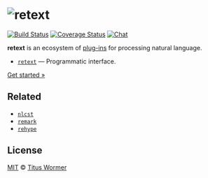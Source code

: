 # ![retext][logo]

[![Build Status][build-badge]][build-status]
[![Coverage Status][coverage-badge]][coverage-status]
[![Chat][chat-badge]][chat]

**retext** is an ecosystem of [plug-ins][plugins] for processing
natural language.

*   [`retext`][api] — Programmatic interface.

[Get started »][getting-started]

## Related

*   [`nlcst`](https://github.com/wooorm/nlcst)
*   [`remark`](https://github.com/wooorm/remark)
*   [`rehype`](https://github.com/wooorm/rehype)

## License

[MIT](LICENSE) © [Titus Wormer](http://wooorm.com)

<!-- Definitions -->

[logo]: https://cdn.rawgit.com/wooorm/retext/9845a25/logo.svg?

[build-badge]: https://img.shields.io/travis/wooorm/retext.svg

[build-status]: https://travis-ci.org/wooorm/retext

[coverage-badge]: https://img.shields.io/codecov/c/github/wooorm/retext.svg

[coverage-status]: https://codecov.io/github/wooorm/retext

[chat-badge]: https://img.shields.io/gitter/room/wooorm/retext.svg

[chat]: https://gitter.im/wooorm/retext

[api]: https://github.com/wooorm/retext/tree/master/packages/retext

[plugins]: https://github.com/wooorm/retext/tree/master/doc/plugins.md

[getting-started]: https://github.com/wooorm/retext/tree/master/doc/getting-started.md
